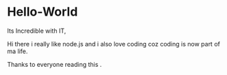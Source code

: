 # Hello-World
Its Incredible with IT,

Hi there i really like node.js and i also love coding coz coding is now part of ma life.

Thanks to everyone reading this .
